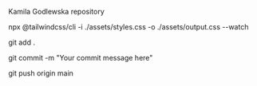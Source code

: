 Kamila Godlewska repository

npx @tailwindcss/cli -i ./assets/styles.css -o ./assets/output.css --watch

git add .

git commit -m "Your commit message here"

git push origin main